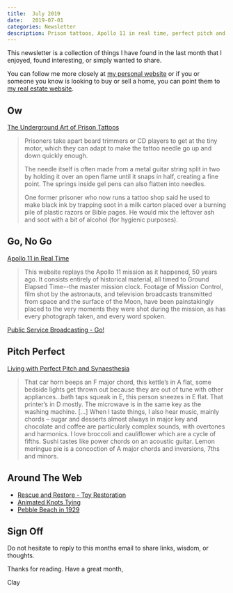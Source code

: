 ```yaml
---
title:  July 2019
date:   2019-07-01
categories: Newsletter
description: Prison tattoos, Apollo 11 in real time, perfect pitch and Synaesthesia. Plus, toy restoration, knot tying, and Pebble Beach in the 20's
---
```


This newsletter is a collection of things I have found in the last month that I enjoyed, found interesting, or simply wanted to share.

You can follow me more closely at [my personal website](http://claycarson.net "Personal Website") or if you or someone you know is looking to buy or sell a home, you can point them to [my real estate website](http://claycarson.com "Business Website ").

## Ow

[The Underground Art of Prison Tattoos](https://www.themarshallproject.org/2019/06/07/the-underground-art-of-prison-tattoos)

> Prisoners take apart beard trimmers or CD players to get at the tiny motor, which they can adapt to make the tattoo needle go up and down quickly enough.
> 
> The needle itself is often made from a metal guitar string split in two by holding it over an open flame until it snaps in half, creating a fine point. The springs inside gel pens can also flatten into needles.
> 
> One former prisoner who now runs a tattoo shop said he used to make black ink by trapping soot in a milk carton placed over a burning pile of plastic razors or Bible pages. He would mix the leftover ash and soot with a bit of alcohol (for hygienic purposes).

## Go, No Go

[Apollo 11 in Real Time](https://apolloinrealtime.org/11/)

> This website replays the Apollo 11 mission as it happened, 50 years ago. It consists entirely of historical material, all timed to Ground Elapsed Time--the master mission clock. Footage of Mission Control, film shot by the astronauts, and television broadcasts transmitted from space and the surface of the Moon, have been painstakingly placed to the very moments they were shot during the mission, as has every photograph taken, and every word spoken.

[Public Service Broadcasting - Go!](https://www.youtube.com/watch?v=BHIo6qwJarI)

## Pitch Perfect

[Living with Perfect Pitch and Synaesthesia](https://ljrich.wordpress.com/2014/04/29/living-with-perfect-pitch-what-its-really-like/)

> That car horn beeps an F major chord, this kettle’s in A flat, some bedside lights get thrown out because they are out of tune with other appliances…bath taps squeak in E, this person sneezes in E flat. That printer’s in D mostly. The microwave is in the same key as the washing machine.
> […]
> When I taste things, I also hear music, mainly chords – sugar and desserts almost always in major key and chocolate and coffee are particularly complex sounds, with overtones and harmonics. I love broccoli and cauliflower which are a cycle of fifths. Sushi tastes like power chords on an acoustic guitar. Lemon meringue pie is a concoction of A major chords and inversions, 7ths and minors.

## Around The Web

- [Rescue and Restore - Toy Restoration](https://www.youtube.com/user/theDIYSRC/videos)
- [Animated Knots Tying](https://www.animatedknots.com/)
- [Pebble Beach in 1929](https://mobile.twitter.com/shistorians/status/1140439277991530499 "Pebble Beach in 1929")

## Sign Off

Do not hesitate to reply to this months email to share links, wisdom, or thoughts.

Thanks for reading. Have a great month,

Clay